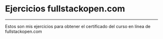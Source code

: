 # Ejercicios fullstackopen.com
***
Estos son mis ejercicios para obtener el certificado del curso en línea de fullstackopen.com
